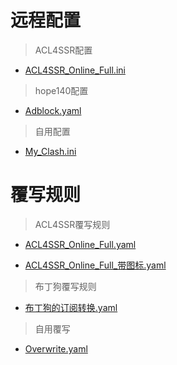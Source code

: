 # 远程配置
> ACL4SSR配置

* [ACL4SSR_Online_Full.ini](https://raw.githubusercontent.com/ACL4SSR/ACL4SSR/master/Clash/config/ACL4SSR_Online_Full.ini)

> hope140配置

* [Adblock.yaml](https://raw.githubusercontent.com/hope140/Clash/refs/heads/main/Adblock.yaml)

> 自用配置

* [My_Clash.ini](https://raw.githubusercontent.com/nangongLi/clash_rules/refs/heads/main/Clash-yaml/My_Clash.ini)


# 覆写规则
> ACL4SSR覆写规则

* [ACL4SSR_Online_Full.yaml](https://raw.githubusercontent.com/mihomo-party-org/override-hub/main/yaml/ACL4SSR_Online_Full.yaml)

* [ACL4SSR_Online_Full_带图标.yaml](https://raw.githubusercontent.com/mihomo-party-org/override-hub/main/yaml/ACL4SSR_Online_Full_WithIcon.yaml)

> 布丁狗覆写规则

* [布丁狗的订阅转换.yaml](https://raw.githubusercontent.com/mihomo-party-org/override-hub/main/yaml/%E5%B8%83%E4%B8%81%E7%8B%97%E7%9A%84%E8%AE%A2%E9%98%85%E8%BD%AC%E6%8D%A2.yaml)

> 自用覆写

* [Overwrite.yaml](https://raw.githubusercontent.com/nangongLi/clash_rules/refs/heads/main/Clash-yaml/%E8%87%AA%E7%94%A8%E8%A6%86%E5%86%99.yaml)
